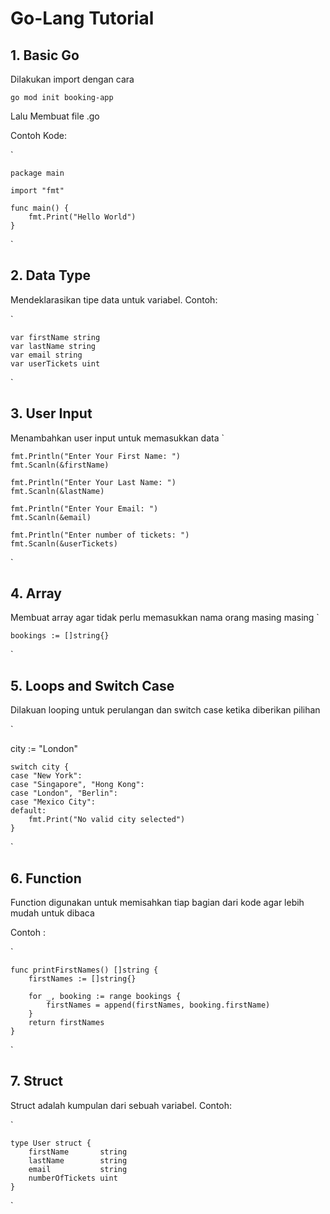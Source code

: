 # Go-Lang Tutorial

## 1. Basic Go
Dilakukan import dengan cara

` go mod init booking-app `

Lalu Membuat file .go

Contoh Kode:

`

    package main
    
    import "fmt"

    func main() {
        fmt.Print("Hello World")
    }

`

## 2. Data Type
Mendeklarasikan tipe data untuk variabel. Contoh:

`

    var firstName string
	var lastName string
	var email string
	var userTickets uint

`

## 3. User Input
Menambahkan user input untuk memasukkan data
`

    fmt.Println("Enter Your First Name: ")
    fmt.Scanln(&firstName)

	fmt.Println("Enter Your Last Name: ")
	fmt.Scanln(&lastName)

	fmt.Println("Enter Your Email: ")
	fmt.Scanln(&email)

	fmt.Println("Enter number of tickets: ")
	fmt.Scanln(&userTickets)

`

## 4. Array
Membuat array agar tidak perlu memasukkan nama orang masing masing
`

    bookings := []string{}

`

## 5. Loops and Switch Case
Dilakuan looping untuk perulangan dan switch case ketika diberikan pilihan

`

city := "London"

	switch city {
	case "New York":
	case "Singapore", "Hong Kong":
	case "London", "Berlin":
	case "Mexico City":
	default:
		fmt.Print("No valid city selected")
	}

`

## 6. Function
Function digunakan untuk memisahkan tiap bagian dari kode agar lebih mudah untuk dibaca

Contoh :

`

	func printFirstNames() []string {
		firstNames := []string{}

		for _, booking := range bookings {
			firstNames = append(firstNames, booking.firstName)
		}
		return firstNames
	}

`

## 7. Struct
Struct adalah kumpulan dari sebuah variabel. Contoh:

`

	type User struct {
		firstName       string
		lastName        string
		email           string
		numberOfTickets uint
	}

`